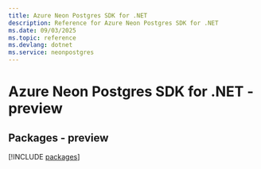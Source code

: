 ```yaml
---
title: Azure Neon Postgres SDK for .NET
description: Reference for Azure Neon Postgres SDK for .NET
ms.date: 09/03/2025
ms.topic: reference
ms.devlang: dotnet
ms.service: neonpostgres
---
```

# Azure Neon Postgres SDK for .NET - preview
## Packages - preview
[!INCLUDE [packages](neon-postgres-index.md)]